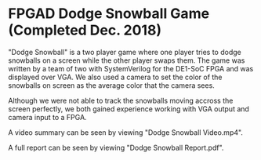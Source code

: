 # FPGAD Dodge Snowball Game (Completed Dec. 2018)

"Dodge Snowball" is a two player game where one player tries to dodge snowballs on a screen while the other player swaps them. The game was written by a team of two with SystemVerilog for the DE1-SoC FPGA and was displayed over VGA. We also used a camera to set the color of the snowballs on screen as the average color that the camera sees.

Although we were not able to track the snowballs moving accross the screen perfectly, we both gained experience working with VGA output and camera input to a FPGA.

A video summary can be seen by viewing "Dodge Snowball Video.mp4".

A full report can be seen by viewing "Dodge Snowball Report.pdf".
